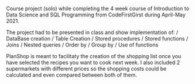 Course project (solo) while completing the 4 week course of Introduction to Data Science and SQL Programming from CodeFirstGirst during April-May 2021.

The project had to be presented in class and show implementation of:
/ DataBase creation
/ Table Creation
/ Stored procedures
/ Stored functions
/ Joins
/ Nested queries
/ Order by
/ Group by
/ Use of functions

PlanShop is meant to facilitaty the creation of the shopping list once you have selected the recipes you want to cook next week. I also included 2 supermarkets with different prices so the shopping costs could be calculated and even compared between both of them.
